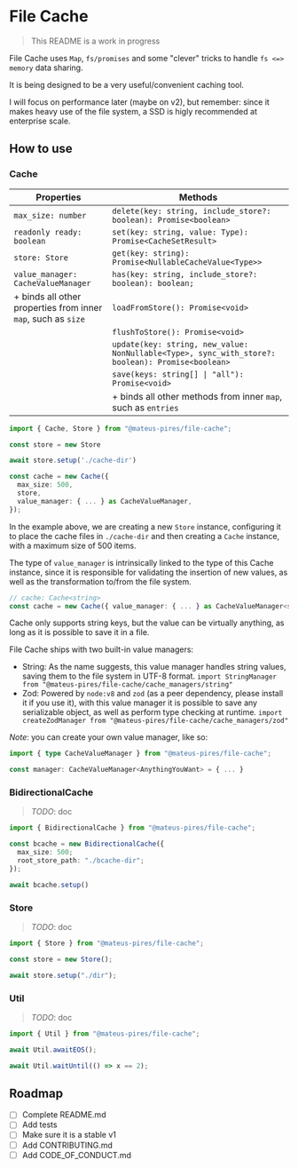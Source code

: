 # File Cache

> This README is a work in progress

File Cache uses `Map`, `fs/promises` and some "clever" tricks to handle `fs <=> memory` data sharing.

It is being designed to be a very useful/convenient caching tool.

I will focus on performance later (maybe on v2), but remember: since it makes heavy use of the file system, a SSD is higly recommended at enterprise scale.

## How to use

### Cache

| Properties                                                    | Methods                                                                                          |
| ------------------------------------------------------------- | ------------------------------------------------------------------------------------------------ |
| `max_size: number`                                            | `delete(key: string, include_store?: boolean): Promise<boolean>`                                 |
| `readonly ready: boolean`                                     | `set(key: string, value: Type): Promise<CacheSetResult>`                                         |
| `store: Store`                                                | `get(key: string): Promise<NullableCacheValue<Type>>`                                            |
| `value_manager: CacheValueManager`                            | `has(key: string, include_store?: boolean): boolean;`                                            |
| + binds all other properties from inner `map`, such as `size` | `loadFromStore(): Promise<void>`                                                                 |
|                                                               | `flushToStore(): Promise<void>`                                                                  |
|                                                               | `update(key: string, new_value: NonNullable<Type>, sync_with_store?: boolean): Promise<boolean>` |
|                                                               | `save(keys: string[] \| "all"): Promise<void>`                                                   |
|                                                               | + binds all other methods from inner `map`, such as `entries`                                    |

```ts
import { Cache, Store } from "@mateus-pires/file-cache";

const store = new Store

await store.setup('./cache-dir')

const cache = new Cache({
  max_size: 500,
  store,
  value_manager: { ... } as CacheValueManager,
});
```

In the example above, we are creating a new `Store` instance, configuring it to place the cache files in `./cache-dir` and then creating a `Cache` instance, with a maximum size of 500 items.

The type of `value_manager` is intrinsically linked to the type of this Cache instance, since it is responsible for validating the insertion of new values, as well as the transformation to/from the file system.

```ts
// cache: Cache<string>
const cache = new Cache({ value_manager: { ... } as CacheValueManager<string> })
```

Cache only supports string keys, but the value can be virtually anything, as long as it is possible to save it in a file.

File Cache ships with two built-in value managers:

- String: As the name suggests, this value manager handles string values, saving them to the file system in UTF-8 format. `import StringManager from "@mateus-pires/file-cache/cache_managers/string"`
- Zod: Powered by `node:v8` and `zod` (as a peer dependency, please install it if you use it), with this value manager it is possible to save any serializable object, as well as perform type checking at runtime. `import createZodManager from "@mateus-pires/file-cache/cache_managers/zod"`

_Note_: you can create your own value manager, like so:

```ts
import { type CacheValueManager } from "@mateus-pires/file-cache";

const manager: CacheValueManager<AnythingYouWant> = { ... }
```

### BidirectionalCache

> _TODO_: doc

```ts
import { BidirectionalCache } from "@mateus-pires/file-cache";

const bcache = new BidirectionalCache({
  max_size: 500;
  root_store_path: "./bcache-dir";
});

await bcache.setup()
```

### Store

> _TODO_: doc

```ts
import { Store } from "@mateus-pires/file-cache";

const store = new Store();

await store.setup("./dir");
```

### Util

> _TODO_: doc

```ts
import { Util } from "@mateus-pires/file-cache";

await Util.awaitEOS();

await Util.waitUntil(() => x == 2);
```

## Roadmap

- [ ] Complete README.md
- [ ] Add tests
- [ ] Make sure it is a stable v1
- [ ] Add CONTRIBUTING.md
- [ ] Add CODE_OF_CONDUCT.md
